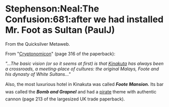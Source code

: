 
# Stephenson:Neal:The Confusion:681:after we had installed Mr. Foot as Sultan (PaulJ)

From the Quicksilver Metaweb.

From "[Cryptonomicon](/cryptonomicon)" (page 316 of the paperback):

*"...The basic vision (or so it seems at first) is that [Kinakuta](/kinakuta) has always been a crossroads, a meeting-place of cultures: the original Malays, Foote and his dynasty of White Sultans..."*

Also, the most luxurious hotel in Kinakuta was called ***Foote Mansion.*** Its bar was called the ***Bomb and Grapnel*** and had a [pirate](/pirates) theme with authentic cannon (page 213 of the largesized UK trade paperback).
